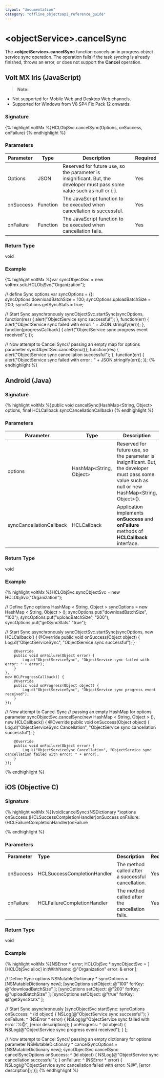 ```yaml
---
layout: "documentation"
category: "offline_objectsapi_reference_guide"
---
```



\<objectService\>.cancelSync
==========================

The **\<objectService\>.cancelSync** function cancels an in progress object service sync operation. The operation fails if the task syncing is already finished, throws an error, or does not support the **Cancel** operation.

Volt MX  Iris (JavaScript)
-------------------------------

> **Note:**  
*   Not supported for Mobile Web and Desktop Web channels.  
*   Supported for Windows from V8 SP4 Fix Pack 12 onwards.  

### Signature

{% highlight voltMx %}HCLObjSvc.cancelSync(Options, onSuccess, onFailure)
{% endhighlight %}

### Parameters

  
| Parameter | Type | Description | Required |
| --- | --- | --- | --- |
| Options | JSON | Reserved for future use, so the parameter is insignificant. But, the developer must pass some value such as null or { }. | Yes |
| onSuccess | Function | The JavaScript function to be executed when cancellation is successful. | Yes |
| onFailure | Function | The JavaScript function to be executed when cancellation fails. | Yes |

### Return Type

void

### Example

{% highlight voltMx %}var syncObjectSvc = new voltmx.sdk.HCLObjSvc("Organization");

// define Sync options
var syncOptions = {};
syncOptions.downloadBatchSize = 100;
syncOptions.uploadBatchSize = 200;
syncOptions.getSyncStats = true;

// Start Sync asynchronously
syncObjectSvc.startSync(syncOptions,
    function(res) {
        alert("ObjectService sync successful");
    },
    function(err) {
        alert("ObjectService sync failed with error: " + JSON.stringify(err));
    },
    function(progressCallback) {
        alert("ObjectService sync progress event received");
    });

// Now attempt to Cancel Sync// passing an empty map for options parameter
syncObjectSvc.cancelSync({},
    function(res) {
        alert("ObjectService sync cancellation successful");
    },
    function(err) {
        alert("ObjectService sync failed with error : " + JSON.stringify(err));
    });
{% endhighlight %}

Android (Java)
--------------

### Signature

{% highlight voltMx %}public void cancelSync(HashMap<String, Object> options, final HCLCallback syncCancellationCallback)
{% endhighlight %}

### Parameters

  
| Parameter | Type | Description | Required |
| --- | --- | --- | --- |
| options | HashMap<String, Object> | Reserved for future use, so the parameter is insignificant. But, the developer must pass some value such as null or new HashMap<String, Object>(). | Yes |
| syncCancellationCallback | HCLCallback | Application implements **onSuccess** and **onFailure** methods of **HCLCallback** interface. | Yes |

### Return Type

void

### Example

{% highlight voltMx %}HCLObjSvc syncObjectSvc = new HCLObjSvc("Organization");

// Define Sync options
HashMap < String, Object > syncOptions = new HashMap < String, Object > ();
syncOptions.put("downloadBatchSize", "100");
syncOptions.put("uploadBatchSize", "200");
syncOptions.put("getSyncStats"
    "true");

// Start Sync asynchronously
syncObjectSvc.startSync(syncOptions,
    new HCLCallback() {
        @Override
        public void onSuccess(Object object) {
            Log.d("ObjectServiceSync", "ObjectService sync successful");
        }

        @Override
        public void onFailure(Object error) {
            Log.e("ObjectServiceSync", "ObjectService sync failed with error: " + error);
        }
    },
    new HCLProgressCallback() {
        @Override
        public void onProgress(Object object) {
            Log.d("ObjectServiceSync", "ObjectService sync progress event received");
        }
    });


// Now attempt to Cancel Sync
// passing an empty HashMap for options parameter
syncObjectSvc.cancelSync(new HashMap < String, Object > (),
    new HCLCallback() {
        @Override
        public void onSuccess(Object object) {
            Log.d("ObjectServiceSync Cancellation", "ObjectService sync cancellation successful");
        }

        @Override
        public void onFailure(Object error) {
            Log.e("ObjectServiceSync Cancellation", "ObjectService sync cancellation failed with error: " + error);
        }
    });
{% endhighlight %}

iOS (Objective C)
-----------------

### Signature

{% highlight voltMx %}(void)cancelSync:(NSDictionary *)options
              onSuccess:(HCLSuccessCompletionHandler)onSuccess
              onFailure:(HCLFailureCompletionHandler)onFailure

{% endhighlight %}

### Parameters

<table style="margin-left: 0;margin-right: auto;mc-table-style: url('Resources/TableStyles/Basic.css');" class="TableStyle-Basic" cellspacing="0"><colgroup><col class="TableStyle-Basic-Column-Column1"> <col class="TableStyle-Basic-Column-Column1" style="width: 210px;"> <col class="TableStyle-Basic-Column-Column1"> <col class="TableStyle-Basic-Column-Column1"></colgroup><tbody><tr class="TableStyle-Basic-Body-Body1"><td style="font-weight: bold;" class="TableStyle-Basic-BodyE-Column1-Body1">Parameter</td><td class="TableStyle-Basic-BodyE-Column1-Body1" style="font-weight: bold;">Type</td><td style="font-weight: bold;" class="TableStyle-Basic-BodyE-Column1-Body1">Description</td><td class="TableStyle-Basic-BodyD-Column1-Body1" style="font-weight: bold;">Required</td></tr><tr class="TableStyle-Basic-Body-Body1"><td class="TableStyle-Basic-BodyE-Column1-Body1">onSuccess</td><td class="TableStyle-Basic-BodyE-Column1-Body1">HCLSuccessCompletionHandler</td><td class="TableStyle-Basic-BodyE-Column1-Body1">The method called after a successful cancellation.</td><td class="TableStyle-Basic-BodyD-Column1-Body1">Yes</td></tr><tr class="TableStyle-Basic-Body-Body1"><td class="TableStyle-Basic-BodyB-Column1-Body1">onFailure</td><td class="TableStyle-Basic-BodyB-Column1-Body1">HCLFailureCompletionHandler</td><td class="TableStyle-Basic-BodyB-Column1-Body1">The method called after the cancellation fails.</td><td class="TableStyle-Basic-BodyA-Column1-Body1">Yes</td></tr></tbody></table>

### Return Type

void

### Example

{% highlight voltMx %}NSError * error;
HCLObjSvc * syncObjectSvc = [
    [HCLObjSvc alloc] initWithName: @"Organization"
    error: & error
];

// Define Sync options
NSMutableDictionary * syncOptions = [NSMutableDictionary new];
[syncOptions setObject: @"100"
    forKey: @"downloadBatchSize"
];
[syncOptions setObject: @"200"
    forKey: @"uploadBatchSize"
];
[syncOptions setObject: @"true"
    forKey: @"getSyncStats"
];

// Start Sync asynchronously
[syncObjectSvc startSync: syncOptions
    onSuccess: ^ (id object) {
        NSLog(@"ObjectService sync successful");
    }
    onFailure: ^ (NSError * error) {
        NSLog(@"ObjectService sync failed with error :%@", [error description]);
    }
    onProgress: ^ (id object) {
        NSLog(@"ObjectService sync progress event received");
    }
];

// Now attempt to Cancel Sync// passing an empty dictionary for options parameter
NSMutableDictionary * cancelSyncOptions = [NSMutableDictionary new];
syncObjectSvc cancelSync: cancelSyncOptions
onSuccess: ^ (id object) {
    NSLog(@"ObjectService sync cancellation successful");
}
onFailure: ^ (NSError * error) {
    NSLog(@"ObjectService sync cancellation failed with error: %@", [error description]);
}];
{% endhighlight %}
